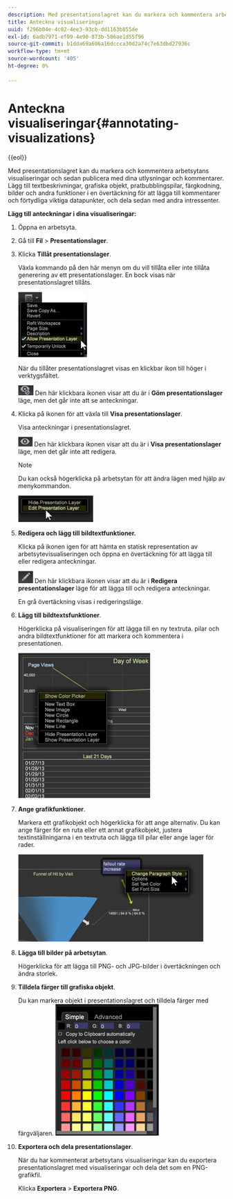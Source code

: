 ```yaml
---
description: Med presentationslagret kan du markera och kommentera arbetsytans visualiseringar och sedan publicera med dina utlysningar och kommentarer. Lägg till textbeskrivningar, grafiska objekt, pratbubblingspilar, färgkodning, bilder och andra funktioner i en övertäckning för att lägga till kommentarer och förtydliga viktiga datapunkter, och dela sedan med andra intressenter.
title: Anteckna visualiseringar
uuid: f296b04e-4c02-4ee3-93cb-dd1163b855de
exl-id: 6adb7971-ef09-4e90-873b-586ae1d55f96
source-git-commit: b1dda69a606a16dccca30d2a74c7e63dbd27936c
workflow-type: tm+mt
source-wordcount: '405'
ht-degree: 0%

---
```


# Anteckna visualiseringar{#annotating-visualizations}

{{eol}}

Med presentationslagret kan du markera och kommentera arbetsytans visualiseringar och sedan publicera med dina utlysningar och kommentarer. Lägg till textbeskrivningar, grafiska objekt, pratbubblingspilar, färgkodning, bilder och andra funktioner i en övertäckning för att lägga till kommentarer och förtydliga viktiga datapunkter, och dela sedan med andra intressenter.

**Lägg till anteckningar i dina visualiseringar:**

1. Öppna en arbetsyta.
1. Gå till **Fil** > **Presentationslager**.
1. Klicka **Tillåt presentationslager**.

   Växla kommando på den här menyn om du vill tillåta eller inte tillåta generering av ett presentationslager. En bock visas när presentationslagret tillåts.

   ![](assets/6_4_presentation_layer_select.png)

   När du tillåter presentationslagret visas en klickbar ikon till höger i verktygsfältet.

   ![](assets/dwb_presentation_icon2.png) Den här klickbara ikonen visar att du är i **Göm presentationslager** läge, men det går inte att se anteckningar.

1. Klicka på ikonen för att växla till **Visa presentationslager**.

   Visa anteckningar i presentationslagret.

   ![](assets/dwb_presentation_icon3.png) Den här klickbara ikonen visar att du är i **Visa presentationslager** läge, men det går inte att redigera.

   >[!NOTE]
   >
   >Du kan också högerklicka på arbetsytan för att ändra lägen med hjälp av menykommandon.

   ![](assets/6_4_presentation_layer_right_menu.png)

1. **Redigera och lägg till bildtextfunktioner.**

   Klicka på ikonen igen för att hämta en statisk representation av arbetsytevisualiseringen och öppna en övertäckning för att lägga till eller redigera anteckningar.

   ![](assets/dwb_presentation_icon1.png) Den här klickbara ikonen visar att du är i **Redigera presentationslager** läge för att lägga till och redigera anteckningar.

   En grå övertäckning visas i redigeringsläge.

1. **Lägg till bildtextsfunktioner**.

   Högerklicka på visualiseringen för att lägga till en ny textruta. pilar och andra bildtextfunktioner för att markera och kommentera i presentationen.

   ![](assets/6_4_presentation_layer_add_annotation.png)

1. **Ange grafikfunktioner**.

   Markera ett grafikobjekt och högerklicka för att ange alternativ. Du kan ange färger för en ruta eller ett annat grafikobjekt, justera textinställningarna i en textruta och lägga till pilar eller ange lager för rader.

   ![](assets/6_4_presentation_layer_options.png)

1. **Lägga till bilder på arbetsytan**.

   Högerklicka för att lägga till PNG- och JPG-bilder i övertäckningen och ändra storlek.

1. **Tilldela färger till grafiska objekt**.

   Du kan markera objekt i presentationslagret och tilldela färger med färgväljaren. ![](assets/dwb_presentation_colorpicker.png)

1. **Exportera och dela presentationslager**.

   När du har kommenterat arbetsytans visualiseringar kan du exportera presentationslagret med visualiseringar och dela det som en PNG-grafikfil.

   Klicka **Exportera** > **Exportera PNG**.

